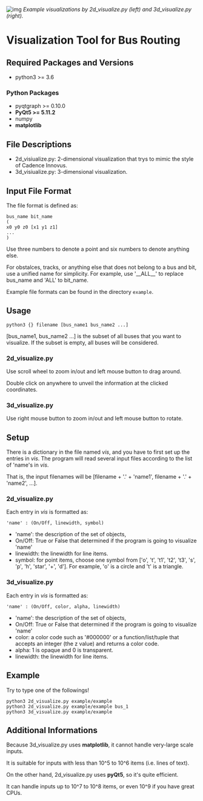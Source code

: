 ![img](https://github.com/Daikon-Sun/Routing-Visualization/raw/master/BR/BR.png)
*Example visualizations by 2d_visualize.py (left) and 3d_visualize.py (right).*

# Visualization Tool for Bus Routing

## Required Packages and Versions
- python3 >= 3.6

### Python Packages
- pyqtgraph >= 0.10.0
- **PyQt5 >= 5.11.2**
- numpy
- **matplotlib**

## File Descriptions
- 2d_visiualize.py: 2-dimensional visualization that trys to mimic the style of Cadence Innovus.
- 3d_visiualize.py: 3-dimensional visualization.

## Input File Format
The file format is defined as:
```
bus_name bit_name
(
x0 y0 z0 [x1 y1 z1]
...
)
```
Use three numbers to denote a point and six numbers to denote anything else.

For obstalces, tracks, or anything else that does not belong to a bus and bit, use a unified name for simplicity.
For example, use '\_\_ALL\_\_' to replace bus_name and 'ALL' to bit_name.

Example file formats can be found in the directory `example`.

## Usage
```
python3 {} filename [bus_name1 bus_name2 ...]
```
[bus_name1, bus_name2 ...] is the subset of all buses that you want to visualize.
If the subset is empty, all buses will be considered.

### 2d_visualize.py
Use scroll wheel to zoom in/out and left mouse button to drag around.

Double click on anywhere to unveil the information at the clicked coordinates.

### 3d_visualize.py
Use right mouse button to zoom in/out and left mouse button to rotate.

## Setup
There is a dictionary in the file named *vis*, and you have to first set up the entries in *vis*.
The program will read several input files according to the list of 'name's in *vis*.

That is, the input filenames will be [filename + '.' + 'name1', filename + '.' + 'name2', ...].

### 2d_visualize.py
Each entry in *vis* is formatted as: 
```
'name' : (On/Off, linewidth, symbol)
```
- 'name': the description of the set of objects,
- On/Off: True or False that determined if the program is going to visualize 'name'
- linewidth: the linewidth for line items.
- symbol: for point items, choose one symbol from ['o', 't', 't1', 't2', 't3', 's', 'p', 'h', 'star', '+', 'd']. For example, 'o' is a circle and 't' is a triangle.

### 3d_visualize.py
Each entry in *vis* is formatted as: 
```
'name' : (On/Off, color, alpha, linewidth)
```
- 'name': the description of the set of objects,
- On/Off: True or False that determined if the program is going to visualize 'name'
- color: a color code such as '#000000' or a function/list/tuple that accepts an integer (the z value) and returns a color code.
- alpha: 1 is opaque and 0 is transparent.
- linewidth: the linewidth for line items.

## Example
Try to type one of the followings!
```
python3 2d_visualize.py example/example
python3 2d_visualize.py example/example bus_1
python3 3d_visualize.py example/example
```

## Additional Informations
Because 3d_visualize.py uses **matplotlib**, it cannot handle very-large scale inputs.

It is suitable for inputs with less than 10^5 to 10^6 items (i.e. lines of text).

On the other hand, 2d_visualize.py uses **pyQt5**, so it's quite efficient.

It can handle inputs up to 10^7 to 10^8 items, or even 10^9 if you have great CPUs.
